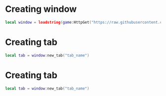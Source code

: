# Creating window

```lua
local window = loadstring(game:HttpGet("https://raw.githubusercontent.com/deadmopose/Small-ui-library/main/Script.lua"))()
```

# Creating tab

```lua
local tab = window:new_tab("tab_name")
```




# Creating tab

```lua
local tab = window:new_tab("tab_name")
```
